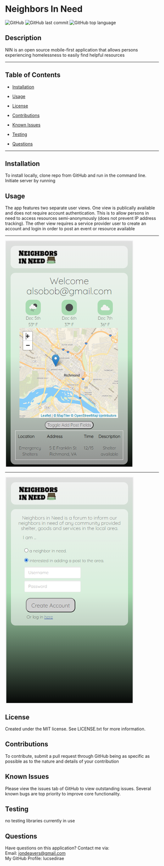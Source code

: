 # Neighbors In Need

![GitHub](https://img.shields.io/github/license/lucsedirae/neighbors-in-need?color=39%2C%20255%2C%200%20&style=for-the-badge)
![GitHub last commit](https://img.shields.io/github/last-commit/lucsedirae/neighbors-in-need?style=for-the-badge)
![GitHub top language](https://img.shields.io/github/languages/top/lucsedirae/neighbors-in-need?style=for-the-badge)

## Description
NIN is an open source mobile-first application that allows persons experiencing homelessness to easily find helpful resources

<hr>

## Table of Contents 

* [Installation](#installation)

* [Usage](#usage)

* [License](#license)

* [Contributions](#contributions)

* [Known Issues](#known-issues)

* [Testing](#testing)

* [Questions](#questions)

<hr>

## Installation
To install locally, clone repo from GitHub and run <npm i> in the command line. Initiate server by running <nodemon server.js>

## Usage
The app features two separate user views. One view is publically available and does not require account authentication. This is to allow persons in need to access resources semi-anonymously (does not prevent IP address tracking). The other view requires a service provider user to create an account and login in order to post an event or resource available
<hr>

![Main care provider view](./public/img/CG-Homescreen-fields-hidden.png)

<hr>

![Landing page create account view ](./public/img/CG-Radio.png)

## License
Created under the MIT license. See LICENSE.txt for more information.

## Contributions
To contribute, submit a pull request through GitHub being as specific as possible as to the nature and details of your contribution

## Known Issues
Please view the issues tab of GitHub to view outstanding issues. Several known bugs are top priority to improve core functionality.

## Testing
no testing libraries currently in use

## Questions
Have questions on this application? Contact me via:<br>
Email: jondeavers@gmail.com <br>
My GitHub Profile: lucsedirae <br>   
